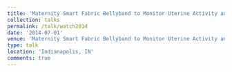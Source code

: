```yaml
---
title: 'Maternity Smart Fabric Bellyband to Monitor Uterine Activity and Assess Fetal Well-Being'
collection: talks
permalink: /talk/watch2014
date: '2014-07-01'
venue: 'Maternity Smart Fabric Bellyband to Monitor Uterine Activity and Assess Fetal Well-Being. Wearable Technology in Healthcare Society (WATCH) Conference with Kapil Dandekar, Genevieve Dion, Adam Fontecchio, Timothy Kurzweg, and Owen Montgomery, MD.'
type: talk
location: 'Indianapolis, IN'
comments: true
---
```


